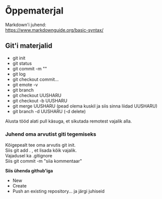 # Õppematerjal
Markdown'i juhend:  
https://www.markdownguide.org/basic-syntax/  
## Git'i materjalid
- git init
- git status
- git commit -m ""
- git log
- git checkout commit...
- git emote -v
- git branch
- git checkout UUSHARU
- git checkout -b UUSHARU
- git merge UUSHARU (pead olema kuskil ja siis sinna liidad UUSHARU)
- git branch -d UUSHARU (-d delete)

Alusta tööd alati pull käsuga, et sikutada remotest vajalik alla.

### Juhend oma arvutist giti tegemiseks
Kõigepealt tee oma arvutis git init.  
Siis git add . , et lisada kõik vajalik.  
Vajadusel ka .gitignore  
Siis git commit -m "siia kommentaar"  

**Siis ühenda github'iga**
- New
- Create
- Push an existing repository...
ja järgi juhiseid